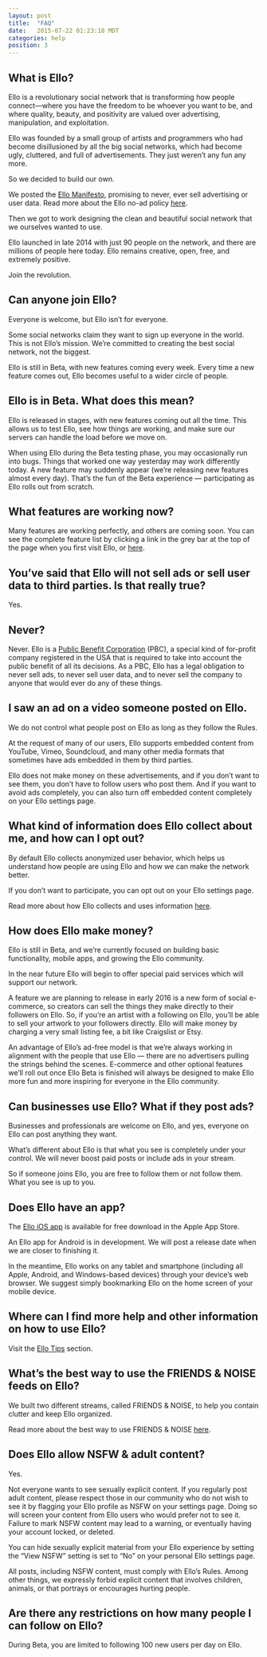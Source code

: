 ```yaml
---
layout: post
title:  "FAQ"
date:   2015-07-22 01:23:18 MDT
categories: help
position: 3
---
```

## What is Ello?

Ello is a revolutionary social network that is transforming how people connect—where you have the freedom to be whoever you want to be, and where quality, beauty, and positivity are valued over advertising, manipulation, and exploitation.

Ello was founded by a small group of artists and programmers who had become disillusioned by all the big social networks, which had become ugly, cluttered, and full of advertisements. They just weren’t any fun any more.

So we decided to build our own.

We posted the [Ello Manifesto](/wtf/about/ello-manifesto/), promising to never, ever sell advertising or user data. Read more about the Ello no-ad policy [here](/wtf/about/ello-tracking-and-your-data/).

Then we got to work designing the clean and beautiful social network that we ourselves wanted to use.

Ello launched in late 2014 with just 90 people on the network, and there are millions of people here today. Ello remains creative, open, free, and extremely positive.

Join the revolution.

## Can anyone join Ello?

Everyone is welcome, but Ello isn’t for everyone.

Some social networks claim they want to sign up everyone in the world. This is not Ello’s mission. We’re committed to creating the best social network, not the biggest.

Ello is still in Beta, with new features coming every week. Every time a new feature comes out, Ello becomes useful to a wider circle of people.

## Ello is in Beta. What does this mean?

Ello is released in stages, with new features coming out all the time. This allows us to test Ello, see how things are working, and make sure our servers can handle the load before we move on.

When using Ello during the Beta testing phase, you may occasionally run into bugs. Things that worked one way yesterday may work differently today. A new feature may suddenly appear (we’re releasing new features almost every day). That’s the fun of the Beta experience — participating as Ello rolls out from scratch.

## What features are working now?

Many features are working perfectly, and others are coming soon. You can see the complete feature list by clicking a link in the grey bar at the top of the page when you first visit Ello, or [here](/wtf/resources/feature-list/).

## You’ve said that Ello will not sell ads or sell user data to third parties. Is that really true?

Yes.

## Never?

Never.  Ello is a [Public Benefit Corporation](https://ello.co/wtf/about/pbc/) (PBC), a special kind of for-profit company registered in the USA that is required to take into account the public benefit of all its decisions. As a PBC, Ello has a legal obligation to never sell ads, to never sell user data, and to never sell the company to anyone that would ever do any of these things.

## I saw an ad on a video someone posted on Ello.

We do not control what people post on Ello as long as they follow the Rules.

At the request of many of our users, Ello supports embedded content from YouTube, Vimeo, Soundcloud, and many other media formats that sometimes have ads embedded in them by third parties.

Ello does not make money on these advertisements, and if you don’t want to see them, you don’t have to follow users who post them. And if you want to avoid ads completely, you can also turn off embedded content completely on your Ello settings page.

## What kind of information does Ello collect about me, and how can I opt out?

By default Ello collects anonymized user behavior, which helps us understand how people are using Ello and how we can make the network better.

If you don’t want to participate, you can opt out on your Ello settings page.

Read more about how Ello collects and uses information [here](/wtf/about/information-use/).

## How does Ello make money?

Ello is still in Beta, and we’re currently focused on building basic functionality, mobile apps, and growing the Ello community. 

In the near future Ello will begin to offer special paid services which will support our network.

A feature we are planning to release in early 2016 is a new form of social e-commerce, so creators can sell the things they make directly to their followers on Ello. So, if you’re an artist with a following on Ello, you’ll be able to sell your artwork to your followers directly. Ello will make money by charging a very small listing fee, a bit like Craigslist or Etsy. 

An advantage of Ello’s ad-free model is that we’re always working in alignment with the people that use Ello — there are no advertisers pulling the strings behind the scenes. E-commerce and other optional features we’ll roll out once Ello Beta is finished will always be designed to make Ello more fun and more inspiring for everyone in the Ello community.

## Can businesses use Ello? What if they post ads?

Businesses and professionals are welcome on Ello, and yes, everyone on Ello can post anything they want. 

What’s different about Ello is that what you see is completely under your control. We will never boost paid posts or include ads in your stream.

So if someone joins Ello, you are free to follow them or not follow them. What you see is up to you.

## Does Ello have an app?

The [Ello iOS app](http://appstore.com/ello/ello) is available for free download in the Apple App Store.

An Ello app for Android is in development. We will post a release date when we are closer to finishing it. 

In the meantime, Ello works on any tablet and smartphone (including all Apple, Android, and Windows-based devices) through your device’s web browser. We suggest simply bookmarking Ello on the home screen of your mobile device.

## Where can I find more help and other information on how to use Ello?

Visit the [Ello Tips](/wtf/help/tips/) section.

## What’s the best way to use the FRIENDS & NOISE feeds on Ello?

We built two different streams, called FRIENDS & NOISE, to help you contain clutter and keep Ello organized.

Read more about the best way to use FRIENDS & NOISE [here](/wtf/help/friends-and-noise/).

## Does Ello allow NSFW & adult content?

Yes.

Not everyone wants to see sexually explicit content. If you regularly post adult content, please respect those in our community who do not wish to see it by flagging your Ello profile as NSFW on your settings page. Doing so will screen your content from Ello users who would prefer not to see it. Failure to mark NSFW content may lead to a warning, or eventually having your account locked, or deleted.

You can hide sexually explicit material from your Ello experience by setting the “View NSFW” setting is set to “No” on your personal Ello settings page.

All posts, including NSFW content, must comply with Ello’s Rules. Among other things, we expressly forbid explicit content that involves children, animals, or that portrays or encourages hurting people.

## Are there any restrictions on how many people I can follow on Ello?

During Beta, you are limited to following 100 new users per day on Ello.
